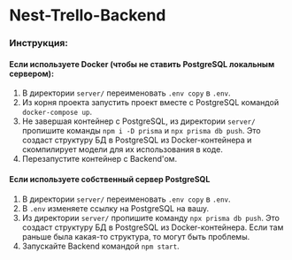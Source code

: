 # Nest-Trello-Backend
### Инструкция:
#### **Если используете Docker (чтобы не ставить PostgreSQL локальным сервером)**:
1) В директории `server/` переименовать `.env copy` в `.env`.
2) Из корня проекта запустить проект вместе с PostgreSQL командой `docker-compose up`.
3) Не завершая контейнер с PostgreSQL, из директории `server/` пропишите команды `npm i -D prisma` и `npx prisma db push`. Это создаст структуру БД в PostgreSQL из Docker-контейнера и скомпилирует модели для их использования в коде.
4) Перезапустите контейнер с Backend'ом.

#### **Если используете собственный сервер PostgreSQL**
1) В директории `server/` переименовать `.env copy` в `.env`.
2) В `.env` изменяете ссылку на PostgreSQL на вашу.
3) Из директории `server/` пропишите команду `npx prisma db push`. Это создаст структуру БД в PostgreSQL из Docker-контейнера. Если там раньше была какая-то структура, то могут быть проблемы.
4) Запускайте Backend командой `npm start`.